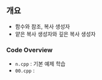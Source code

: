 ## 개요
- 함수와 참조, 복사 생성자
- 얕은 복사 생성자와 깊은 복사 생성자

### Code Overview  
- `n.cpp` : 기본 예제 학습
- `00.cpp` :  
